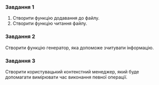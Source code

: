 ### Завдання 1

1. Створити функцію додавання до файлу.
2. Створити функцію читання файлу.

### Завдання 2

Створити функцію генератор, яка допоможе зчитувати інформацію.

### Завдання 3

Створити користувацький контекстний менеджер, який буде допомагати вимірювати час виконання певної операції.

